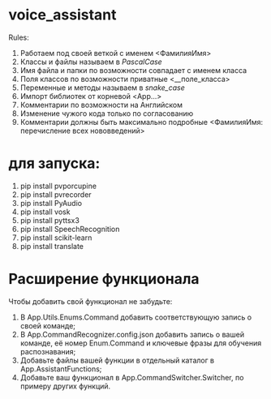 # voice_assistant

Rules:
1) Работаем под своей веткой с именем <ФамилияИмя>
2) Классы и файлы называем в *PascalCase*
3) Имя файла и папки по возможности совпадает с именем класса
4) Поля классов по возможности приватные <__поле_класса>
5) Переменные и методы называем в *snake_case*
6) Импорт библиотек от корневой <App...>
7) Комментарии по возможности на Английском
8) Изменение чужого кода только по согласованию
9) Комментарии должны быть максимально подробные <ФамилияИмя: перечисление всех нововведений>

# для запуска:
1. pip install pvporcupine
2. pip install pvrecorder
3. pip install PyAudio
4. pip install vosk
5. pip install pyttsx3
6. pip install SpeechRecognition
7. pip install scikit-learn
8. pip install translate

# Расширение функционала
Чтобы добавить свой функционал не забудьте:
1. В App.Utils.Enums.Command добавить соответствующую запись о своей команде;
2. В App.CommandRecognizer.config.json добавить запись о вашей команде, её номер Enum.Command и ключевые фразы для обучения распознавания;
3. Добавьте файлы вашей функции в отдельный каталог в App.AssistantFunctions;
4. Добавьте ваш функционал в App.CommandSwitcher.Switcher, по примеру других функций.
